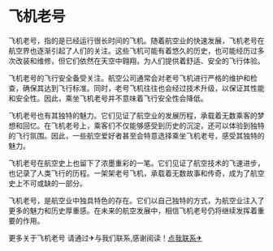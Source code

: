 # 飞机老号

飞机老号，指的是已经运行很长时间的飞机。随着航空业的快速发展，飞机老号在航空界也逐渐引起了人们的关注。这些飞机可能有着悠久的历史，也可能经历过多次改装和维修，但它们依然在天空中翱翔，为人们提供着舒适、安全的飞行体验。

飞机老号的飞行安全备受关注。航空公司通常会对老号飞机进行严格的维护和检查，确保其达到飞行标准。同时，老号飞机往往也会经过技术升级，以保证其性能和安全性。因此，乘坐飞机老号并不意味着飞行安全性会降低。

飞机老号也有其独特的魅力。它们见证了航空业的发展历程，承载着无数乘客的梦想和回忆。在飞机老号上，乘客们不仅能够感受到历史的沉淀，还可以体验到独特的飞行氛围。因此，一些航空爱好者甚至会特意选择乘坐飞机老号，感受其独特的魅力。

飞机老号在航空史上也留下了浓墨重彩的一笔。它们见证了航空技术的飞速进步，也记录了人类飞行的历程。一架架老号飞机，承载着无数故事和传奇，成为了航空史上不可或缺的一部分。

飞机老号，是航空业中独具特色的存在。它们以自己独特的方式，为航空业注入了更多的魅力和历史厚重感。在未来的航空发展中，相信飞机老号仍将继续发挥着重要的作用。

更多关于飞机老号 请通过✈与我们联系,感谢阅读！[点我联系✈](https://gm.G208.com)